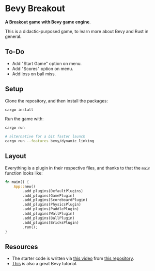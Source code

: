 # Bevy Breakout

**A [Breakout](<https://en.wikipedia.org/wiki/Breakout_(video_game)>) game with Bevy game engine**.

This is a didactic-purposed game, to learn more about Bevy and Rust in general.

## To-Do

- Add "Start Game" option on menu.
- Add "Scores" option on menu.
- Add loss on ball miss.

## Setup

Clone the repository, and then install the packages:

```sh
cargo install
```

Run the game with:

```sh
cargo run

# alternative for a bit faster launch
cargo run --features bevy/dynamic_linking
```

## Layout

Everything is a plugin in their respective files, and thanks to that the `main` function looks like:

```rs
fn main() {
    App::new()
        .add_plugins(DefaultPlugins)
        .add_plugins(GamePlugin)
        .add_plugins(ScoreboardPlugin)
        .add_plugins(PhysicsPlugin)
        .add_plugins(PaddlePlugin)
        .add_plugins(WallPlugin)
        .add_plugins(BallPlugin)
        .add_plugins(BricksPlugin)
        .run();
}
```

## Resources

- The starter code is written via [this video](https://www.youtube.com/watch?v=E9SzRc9HkOg) from [this repository](https://github.com/c-gamedev/bevy-breakout).
- [This](https://www.youtube.com/watch?v=B6ZFuYYZCSY) is also a great Bevy tutorial.
